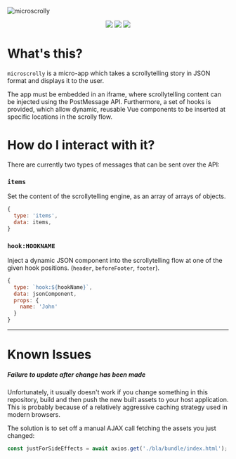![microscrolly](https://scrollytelling.s3.nl-ams.scw.cloud/microscrolly.png)

<p align="center">
  <img src="https://img.shields.io/github/issues/spectrachrome/microscrolly" />
  <img src="https://img.shields.io/github/issues-pr/spectrachrome/microscrolly?color=1a9" />
  <img src="https://img.shields.io/github/commit-activity/m/spectrachrome/microscrolly" />
</p>

# What's this?

`microscrolly` is a micro-app which takes a scrollytelling story in JSON format and displays it to the user. 

The app must be embedded in an iframe, where scrollytelling content can be injected using the PostMessage API. Furthermore, a set of hooks is provided, which allow dynamic, reusable Vue components to be inserted at specific locations in the scrolly flow.

# How do I interact with it?

There are currently two types of messages that can be sent over the API:

### `items`

Set the content of the scrollytelling engine, as an array of arrays of objects.

```js
{
  type: 'items',
  data: items,
}
```

### `hook:HOOKNAME`

Inject a dynamic JSON component into the scrollytelling flow at one of the given hook positions. (`header`, `beforeFooter`, `footer`).

```js
{
  type: `hook:${hookName}`,
  data: jsonComponent,
  props: {
    name: 'John'
  }
}
```

---

# Known Issues

##### Failure to update after change has been made

Unfortunately, it usually doesn't work if you change something in this repository, build and then push the new built assets to your host application. This is probably because of a relatively aggressive caching strategy used in modern browsers.

The solution is to set off a manual AJAX call fetching the assets you just changed:

```js
const justForSideEffects = await axios.get('./bla/bundle/index.html');
```
